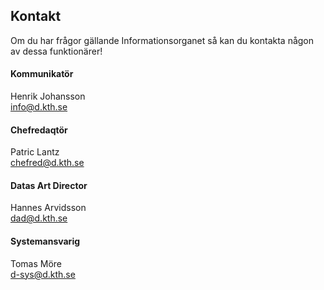 ## Kontakt

Om du har frågor gällande Informationsorganet så kan du kontakta någon av dessa funktionärer!

#### Kommunikatör
Henrik Johansson  
info@d.kth.se

#### Chefredaqtör
Patric Lantz  
chefred@d.kth.se

#### Datas Art Director
Hannes Arvidsson  
dad@d.kth.se

#### Systemansvarig
Tomas Möre  
d-sys@d.kth.se

